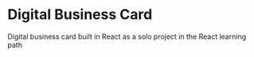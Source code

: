 # Digital Business Card

Digital business card built in React as a solo project in the React learning path
